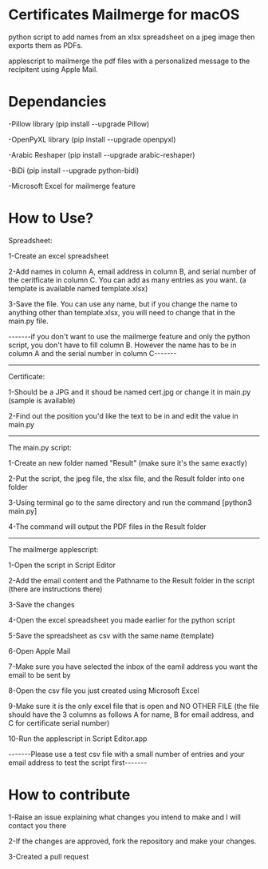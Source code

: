 # Certificates Mailmerge for macOS

python script to add names from an xlsx spreadsheet on a jpeg image then exports them as PDFs.

applescript to mailmerge the pdf files with a personalized message to the recipitent using Apple Mail.
# Dependancies
-Pillow library (pip install --upgrade Pillow)

-OpenPyXL library (pip install --upgrade openpyxl)

-Arabic Reshaper (pip install --upgrade arabic-reshaper)

-BiDi (pip install --upgrade python-bidi)

-Microsoft Excel for mailmerge feature

# How to Use?
Spreadsheet:

1-Create an excel spreadsheet

2-Add names in column A, email address in column B, and serial number of the ceritficate in column C. You can add as many entries as you want. (a template is available named template.xlsx)

3-Save the file. You can use any name, but if you change the name to anything other than template.xlsx, you will need to change that in the main.py file.

-------if you don't want to use the mailmerge feature and only the python script, you don't have to fill column B. However the name has to be in column A and the serial number in column C-------

--------------------------------------------------------------------------------------------------------

Certificate:

1-Should be a JPG and it shoud be named cert.jpg or change it in main.py (sample is available)

2-Find out the position you'd like the text to be in and edit the value in main.py

--------------------------------------------------------------------------------------------------------

The main.py script:

1-Create an new folder named "Result" (make sure it's the same exactly)

2-Put the script, the jpeg file, the xlsx file, and the Result folder into one folder

3-Using terminal go to the same directory and run the command [python3 main.py]

4-The command will output the PDF files in the Result folder

--------------------------------------------------------------------------------------------------------

The mailmerge applescript:

1-Open the script in Script Editor

2-Add the email content and the Pathname to the Result folder in the script (there are instructions there)

3-Save the changes

4-Open the excel spreadsheet you made earlier for the python script

5-Save the spreadsheet as csv with the same name (template)

6-Open Apple Mail

7-Make sure you have selected the inbox of the eamil address you want the email to be sent by

8-Open the csv file you just created using Microsoft Excel

9-Make sure it is the only excel file that is open and NO OTHER FILE (the file should have the 3 columns as follows A for name, B for email address, and C for certificate serial number)

10-Run the applescript in Script Editor.app

-------Please use a test csv file with a small number of entries and your email address to test the script first-------

# How to contribute

1-Raise an issue explaining what changes you intend to make and I will contact you there

2-If the changes are approved, fork the repository and make your changes.

3-Created a pull request